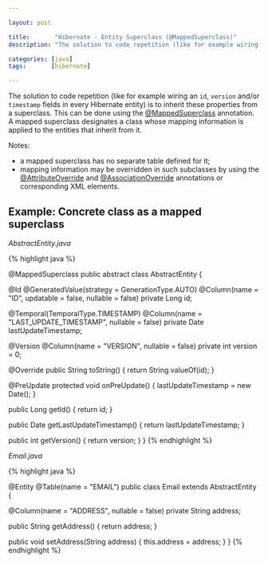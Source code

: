 ```yaml
---

layout: post

title:       "Hibernate - Entity Superclass (@MappedSuperclass)"
description: "The solution to code repetition (like for example wiring an id field in every Hibernate entity) is to inherit these properties from a superclass."

categories: [java]
tags:       [hibernate]

---
```



The solution to code repetition (like for example wiring an `id`, `version` and/or `timestamp` fields in every Hibernate entity) is to inherit these properties from a superclass. This can be done using the [@MappedSuperclass](http://docs.oracle.com/javaee/7/api/javax/persistence/MappedSuperclass.html) annotation.
A mapped superclass designates a class whose mapping information is applied to the entities that inherit from it.

Notes:

- a mapped superclass has no separate table defined for it;
- mapping information may be overridden in such subclasses by using the [@AttributeOverride](http://docs.oracle.com/javaee/7/api/javax/persistence/AttributeOverride.html) and [@AssociationOverride](http://docs.oracle.com/javaee/7/api/javax/persistence/AssociationOverride.html) annotations or corresponding XML elements.


## Example: Concrete class as a mapped superclass

*AbstractEntity.java*

{% highlight java %}

@MappedSuperclass
public abstract class AbstractEntity {

  @Id
  @GeneratedValue(strategy = GenerationType.AUTO)
  @Column(name = "ID", updatable = false, nullable = false)
  private Long id;

  @Temporal(TemporalType.TIMESTAMP)
  @Column(name = "LAST_UPDATE_TIMESTAMP", nullable = false)
  private Date lastUpdateTimestamp;

  @Version
  @Column(name = "VERSION", nullable = false)
  private int version = 0;

  @Override
  public String toString() {
    return String.valueOf(id);
  }

  @PreUpdate
  protected void onPreUpdate() {
    lastUpdateTimestamp = new Date();
  }

  public Long getId() {
    return id;
  }

  public Date getLastUpdateTimestamp() {
    return lastUpdateTimestamp;
  }

  public int getVersion() {
    return version;
  }
}
{% endhighlight %}

*Email.java*

{% highlight java %}

@Entity
@Table(name = "EMAIL")
public class Email extends AbstractEntity {

  @Column(name = "ADDRESS", nullable = false)
  private String address;

  public String getAddress() {
    return address;
  }

  public void setAddress(String address) {
    this.address = address;
  }
}
{% endhighlight %}
